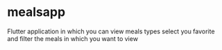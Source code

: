 # mealsapp
Flutter application in which you can view meals types select you favorite and filter the meals in which you want to view

